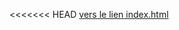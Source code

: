 <<<<<<< HEAD
[vers le lien index.html](file:///Users/yongchin/markdown-warmup-html/index.html)
>>>>>> 
